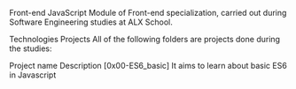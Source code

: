 Front-end
JavaScript
Module of Front-end specialization, carried out during Software Engineering studies at ALX School.

Technologies
Projects
All of the following folders are projects done during the studies:

Project name	Description
[0x00-ES6_basic]	It aims to learn about basic ES6 in Javascript